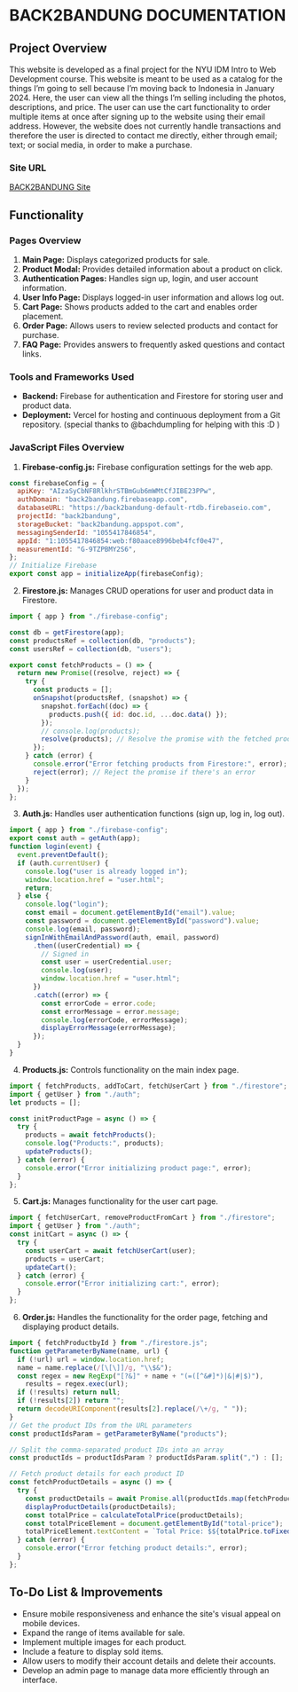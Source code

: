 # BACK2BANDUNG DOCUMENTATION

## Project Overview

This website is developed as a final project for the NYU IDM Intro to Web Development course. This website is meant to be used as a catalog for the things I’m going to sell because I’m moving back to Indonesia in January 2024. Here, the user can view all the things I’m selling including the photos, descriptions, and price. The user can use the cart functionality to order multiple items at once after signing up to the website using their email address. However, the website does not currently handle transactions and therefore the user is directed to contact me directly, either through email; text; or social media, in order to make a purchase.

### Site URL

[BACK2BANDUNG Site](web-dev-final-project-49g3-barakakautsars-projects.vercel.app)

## Functionality

### Pages Overview

1. **Main Page:** Displays categorized products for sale.
2. **Product Modal:** Provides detailed information about a product on click.
3. **Authentication Pages:** Handles sign up, login, and user account information.
4. **User Info Page:** Displays logged-in user information and allows log out.
5. **Cart Page:** Shows products added to the cart and enables order placement.
6. **Order Page:** Allows users to review selected products and contact for purchase.
7. **FAQ Page:** Provides answers to frequently asked questions and contact links.

### Tools and Frameworks Used

- **Backend:** Firebase for authentication and Firestore for storing user and product data.
- **Deployment:** Vercel for hosting and continuous deployment from a Git repository. (special thanks to @bachdumpling for helping with this :D )

### JavaScript Files Overview

1. **Firebase-config.js:** Firebase configuration settings for the web app.

```javascript
const firebaseConfig = {
  apiKey: "AIzaSyCbNF8RlkhrSTBmGub6mWMtCfJIBE23PPw",
  authDomain: "back2bandung.firebaseapp.com",
  databaseURL: "https://back2bandung-default-rtdb.firebaseio.com",
  projectId: "back2bandung",
  storageBucket: "back2bandung.appspot.com",
  messagingSenderId: "1055417846854",
  appId: "1:1055417846854:web:f80aace8996beb4fcf0e47",
  measurementId: "G-9TZPBMY2S6",
};
// Initialize Firebase
export const app = initializeApp(firebaseConfig);
```

2. **Firestore.js:** Manages CRUD operations for user and product data in Firestore.

```javascript
import { app } from "./firebase-config";

const db = getFirestore(app);
const productsRef = collection(db, "products");
const usersRef = collection(db, "users");

export const fetchProducts = () => {
  return new Promise((resolve, reject) => {
    try {
      const products = [];
      onSnapshot(productsRef, (snapshot) => {
        snapshot.forEach((doc) => {
          products.push({ id: doc.id, ...doc.data() });
        });
        // console.log(products);
        resolve(products); // Resolve the promise with the fetched products
      });
    } catch (error) {
      console.error("Error fetching products from Firestore:", error);
      reject(error); // Reject the promise if there's an error
    }
  });
};
```

3. **Auth.js:** Handles user authentication functions (sign up, log in, log out).

```javascript
import { app } from "./firebase-config";
export const auth = getAuth(app);
function login(event) {
  event.preventDefault();
  if (auth.currentUser) {
    console.log("user is already logged in");
    window.location.href = "user.html";
    return;
  } else {
    console.log("login");
    const email = document.getElementById("email").value;
    const password = document.getElementById("password").value;
    console.log(email, password);
    signInWithEmailAndPassword(auth, email, password)
      .then((userCredential) => {
        // Signed in
        const user = userCredential.user;
        console.log(user);
        window.location.href = "user.html";
      })
      .catch((error) => {
        const errorCode = error.code;
        const errorMessage = error.message;
        console.log(errorCode, errorMessage);
        displayErrorMessage(errorMessage);
      });
  }
}
```

4. **Products.js:** Controls functionality on the main index page.

```javascript
import { fetchProducts, addToCart, fetchUserCart } from "./firestore";
import { getUser } from "./auth";
let products = [];

const initProductPage = async () => {
  try {
    products = await fetchProducts();
    console.log("Products:", products);
    updateProducts();
  } catch (error) {
    console.error("Error initializing product page:", error);
  }
};
```

5. **Cart.js:** Manages functionality for the user cart page.

```javascript
import { fetchUserCart, removeProductFromCart } from "./firestore";
import { getUser } from "./auth";
const initCart = async () => {
  try {
    const userCart = await fetchUserCart(user);
    products = userCart;
    updateCart();
  } catch (error) {
    console.error("Error initializing cart:", error);
  }
};
```

6. **Order.js:** Handles the functionality for the order page, fetching and displaying product details.

```javascript
import { fetchProductbyId } from "./firestore.js";
function getParameterByName(name, url) {
  if (!url) url = window.location.href;
  name = name.replace(/[\[\]]/g, "\\$&");
  const regex = new RegExp("[?&]" + name + "(=([^&#]*)|&|#|$)"),
    results = regex.exec(url);
  if (!results) return null;
  if (!results[2]) return "";
  return decodeURIComponent(results[2].replace(/\+/g, " "));
}
// Get the product IDs from the URL parameters
const productIdsParam = getParameterByName("products");

// Split the comma-separated product IDs into an array
const productIds = productIdsParam ? productIdsParam.split(",") : [];

// Fetch product details for each product ID
const fetchProductDetails = async () => {
  try {
    const productDetails = await Promise.all(productIds.map(fetchProductbyId));
    displayProductDetails(productDetails);
    const totalPrice = calculateTotalPrice(productDetails);
    const totalPriceElement = document.getElementById("total-price");
    totalPriceElement.textContent = `Total Price: $${totalPrice.toFixed(2)}`;
  } catch (error) {
    console.error("Error fetching product details:", error);
  }
};
```

## To-Do List & Improvements

- Ensure mobile responsiveness and enhance the site's visual appeal on mobile devices.
- Expand the range of items available for sale.
- Implement multiple images for each product.
- Include a feature to display sold items.
- Allow users to modify their account details and delete their accounts.
- Develop an admin page to manage data more efficiently through an interface.
